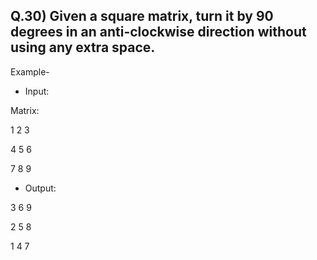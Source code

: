 ## Q.30) Given a square matrix, turn it by 90 degrees in an anti-clockwise direction without using any extra space.

Example-

- Input:

Matrix: 
  
1  2  3
   
4  5  6
   
7  8  9

- Output:  

3  6  9 

2  5  8 
 
1  4  7 

